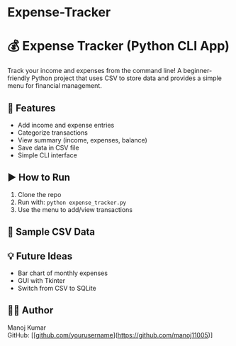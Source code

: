 # Expense-Tracker
# 💰 Expense Tracker (Python CLI App)

Track your income and expenses from the command line! A beginner-friendly Python project that uses CSV to store data and provides a simple menu for financial management.

## 📌 Features
- Add income and expense entries
- Categorize transactions
- View summary (income, expenses, balance)
- Save data in CSV file
- Simple CLI interface

## ▶️ How to Run
1. Clone the repo
2. Run with: `python expense_tracker.py`
3. Use the menu to add/view transactions

## 📄 Sample CSV Data


## 💡 Future Ideas
- Bar chart of monthly expenses
- GUI with Tkinter
- Switch from CSV to SQLite

## 👨‍💻 Author
Manoj Kumar  
GitHub: [[[github.com/yourusername](https://github.com/manoj11005)](https://github.com/manoj11005)]


